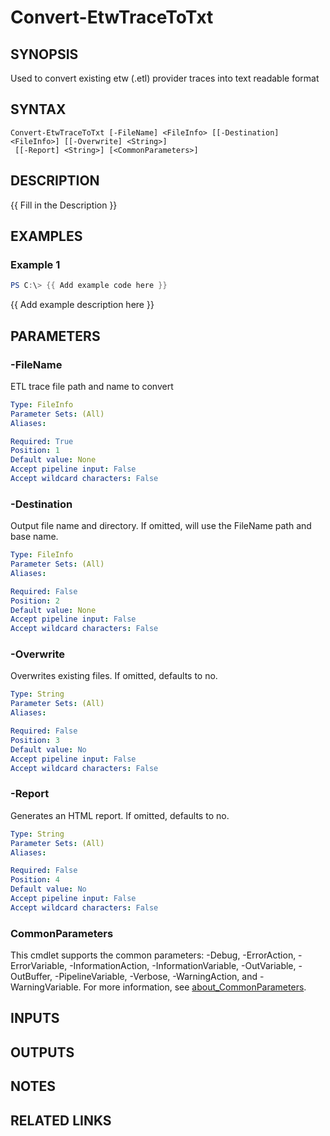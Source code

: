 # Convert-EtwTraceToTxt

## SYNOPSIS
Used to convert existing etw (.etl) provider traces into text readable format

## SYNTAX

```
Convert-EtwTraceToTxt [-FileName] <FileInfo> [[-Destination] <FileInfo>] [[-Overwrite] <String>]
 [[-Report] <String>] [<CommonParameters>]
```

## DESCRIPTION
{{ Fill in the Description }}

## EXAMPLES

### Example 1
```powershell
PS C:\> {{ Add example code here }}
```

{{ Add example description here }}

## PARAMETERS

### -FileName
ETL trace file path and name to convert

```yaml
Type: FileInfo
Parameter Sets: (All)
Aliases:

Required: True
Position: 1
Default value: None
Accept pipeline input: False
Accept wildcard characters: False
```

### -Destination
Output file name and directory.
If omitted, will use the FileName path and base name.

```yaml
Type: FileInfo
Parameter Sets: (All)
Aliases:

Required: False
Position: 2
Default value: None
Accept pipeline input: False
Accept wildcard characters: False
```

### -Overwrite
Overwrites existing files.
If omitted, defaults to no.

```yaml
Type: String
Parameter Sets: (All)
Aliases:

Required: False
Position: 3
Default value: No
Accept pipeline input: False
Accept wildcard characters: False
```

### -Report
Generates an HTML report.
If omitted, defaults to no.

```yaml
Type: String
Parameter Sets: (All)
Aliases:

Required: False
Position: 4
Default value: No
Accept pipeline input: False
Accept wildcard characters: False
```

### CommonParameters
This cmdlet supports the common parameters: -Debug, -ErrorAction, -ErrorVariable, -InformationAction, -InformationVariable, -OutVariable, -OutBuffer, -PipelineVariable, -Verbose, -WarningAction, and -WarningVariable. For more information, see [about_CommonParameters](http://go.microsoft.com/fwlink/?LinkID=113216).

## INPUTS

## OUTPUTS

## NOTES

## RELATED LINKS
